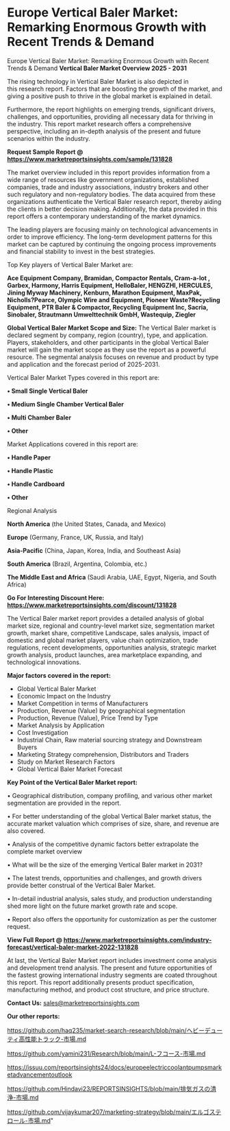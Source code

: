 # Europe Vertical Baler Market: Remarking Enormous Growth with Recent Trends & Demand
Europe Vertical Baler Market: Remarking Enormous Growth with Recent Trends & Demand
<Strong> Vertical Baler Market Overview 2025 - 2031</strong>

The rising technology in Vertical Baler Market is also depicted in this research report. Factors that are boosting the growth of the market, and giving a positive push to thrive in the global market is explained in detail.

Furthermore, the report highlights on emerging trends, significant drivers, challenges, and opportunities, providing all necessary data for thriving in the industry. This report market research offers a comprehensive perspective, including an in-depth analysis of the present and future scenarios within the industry.

<strong>Request Sample Report @ <a href=https://www.marketreportsinsights.com/sample/131828>https://www.marketreportsinsights.com/sample/131828</a></strong>

The market overview included in this report provides information from a wide range of resources like government organizations, established companies, trade and industry associations, industry brokers and other such regulatory and non-regulatory bodies. The data acquired from these organizations authenticate the Vertical Baler research report, thereby aiding the clients in better decision making. Additionally, the data provided in this report offers a contemporary understanding of the market dynamics.

The leading players are focusing mainly on technological advancements in order to improve efficiency. The long-term development patterns for this market can be captured by continuing the ongoing process improvements and financial stability to invest in the best strategies.

Top Key players of Vertical Baler Market are:

<strong>Ace Equipment Company, Bramidan, Compactor Rentals, Cram-a-lot , Garbex, Harmony, Harris Equipment, HelloBaler, HENGZHI, HERCULES, Jining Myway Machinery, Kenburn, Marathon Equipment, MaxPak, Nicholls?Pearce, Olympic Wire and Equipment, Pioneer Waste?Recycling Equipment, PTR Baler & Compactor, Recycling Equipment Inc, Sacria, Sinobaler, Strautmann Umwelttechnik GmbH, Wastequip, Ziegler</strong>

<strong><b>Global Vertical Baler Market Scope and Size:</b></strong>
The Vertical Baler market is declared segment by company, region (country), type, and application. Players, stakeholders, and other participants in the global Vertical Baler market will gain the market scope as they use the report as a powerful resource. The segmental analysis focuses on revenue and product by type and application and the forecast period of 2025-2031.

Vertical Baler Market Types covered in this report are:

<strong>• Small Single Vertical Baler

• Medium Single Chamber Vertical Baler

• Multi Chamber Baler

• Other</strong>

Market Applications covered in this report are:

<strong>• Handle Paper

• Handle Plastic

• Handle Cardboard

• Other</strong> 

Regional Analysis

<strong>North America</strong> (the United States, Canada, and Mexico)

<strong>Europe</strong> (Germany, France, UK, Russia, and Italy)

<strong>Asia-Pacific</strong> (China, Japan, Korea, India, and Southeast Asia)

<strong>South America</strong> (Brazil, Argentina, Colombia, etc.)

<strong>The Middle East and Africa</strong> (Saudi Arabia, UAE, Egypt, Nigeria, and South Africa)

<strong>Go For Interesting Discount Here: <a href=https://www.marketreportsinsights.com/discount/131828>https://www.marketreportsinsights.com/discount/131828</a></strong>

The Vertical Baler market report provides a detailed analysis of global market size, regional and country-level market size, segmentation market growth, market share, competitive Landscape, sales analysis, impact of domestic and global market players, value chain optimization, trade regulations, recent developments, opportunities analysis, strategic market growth analysis, product launches, area marketplace expanding, and technological innovations.

<strong><b>Major factors covered in the report:</b></strong>
<ul>
  <li>Global Vertical Baler Market </li>
  <li>Economic Impact on the Industry</li>
  <li>Market Competition in terms of Manufacturers</li>
  <li>Production, Revenue (Value) by geographical segmentation</li>
  <li>Production, Revenue (Value), Price Trend by Type</li>
  <li>Market Analysis by Application</li>
  <li>Cost Investigation</li>
  <li>Industrial Chain, Raw material sourcing strategy and Downstream Buyers</li>
  <li>Marketing Strategy comprehension, Distributors and Traders</li>
  <li>Study on Market Research Factors</li>
  <li>Global Vertical Baler Market Forecast</li>
</ul>

<strong><b>Key Point of the Vertical Baler Market report:</b></strong>

• Geographical distribution, company profiling, and various other market segmentation are provided in the report.

• For better understanding of the global Vertical Baler market status, the accurate market valuation which comprises of size, share, and revenue are also covered.

• Analysis of the competitive dynamic factors better extrapolate the complete market overview

• What will be the size of the emerging Vertical Baler market in 2031?

• The latest trends, opportunities and challenges, and growth drivers provide better construal of the Vertical Baler Market.

• In-detail industrial analysis, sales study, and production understanding shed more light on the future market growth rate and scope.

• Report also offers the opportunity for customization as per the customer request.

<strong><b>View Full Report @ <a href=https://www.marketreportsinsights.com/industry-forecast/vertical-baler-market-2022-131828>https://www.marketreportsinsights.com/industry-forecast/vertical-baler-market-2022-131828</a></b></strong>


At last, the Vertical Baler Market report includes investment come analysis and development trend analysis. The present and future opportunities of the fastest growing international industry segments are coated throughout this report. This report additionally presents product specification, manufacturing method, and product cost structure, and price structure.

<strong>Contact Us:</strong>
sales@marketreportsinsights.com

<strong>Our other reports:</strong>

<a href=https://github.com/haq235/market-search-research/blob/main/ヘビーデューティ高性能トラック-市場.md>https://github.com/haq235/market-search-research/blob/main/ヘビーデューティ高性能トラック-市場.md</a>

<a href=https://github.com/yamini231/Research/blob/main/L-フコース-市場.md>https://github.com/yamini231/Research/blob/main/L-フコース-市場.md</a>

<a href=https://issuu.com/reportsinsights24/docs/europeelectriccoolantpumpsmarketadvancementoutlook>https://issuu.com/reportsinsights24/docs/europeelectriccoolantpumpsmarketadvancementoutlook</a>

<a href=https://github.com/Hindavi23/REPORTSINSIGHTS/blob/main/排気ガスの清浄-市場.md>https://github.com/Hindavi23/REPORTSINSIGHTS/blob/main/排気ガスの清浄-市場.md</a>

<a href=https://github.com/vijaykumar207/marketing-strategy/blob/main/エルゴステロール-市場.md>https://github.com/vijaykumar207/marketing-strategy/blob/main/エルゴステロール-市場.md</a>"
